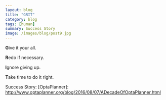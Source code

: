 ```yaml
---
layout: blog
title: "GRIT"
category: blog
tags: [human]  
summary: Success Story
image: /images/blog/post9.jpg
---
```


**G**ive it your all.

**R**edo if necessary.

**I**gnore giving up.

**T**ake time to do it right.


Success Story: [OptaPlanner]: <http://www.optaplanner.org/blog/2016/08/07/ADecadeOfOptaPlanner.html>

